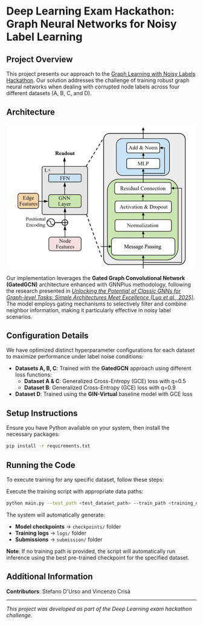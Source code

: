 # Deep Learning Exam Hackathon: Graph Neural Networks for Noisy Label Learning

## Project Overview

This project presents our approach to the [Graph Learning with Noisy Labels Hackathon](https://sites.google.com/view/hackathongraphnoisylabels/home?authuser=0). Our solution addresses the challenge of training robust graph neural networks when dealing with corrupted node labels across four different datasets (A, B, C, and D).

## Architecture

![Model Architecture](rete.png)

Our implementation leverages the **Gated Graph Convolutional Network (GatedGCN)** architecture enhanced with GNNPlus methodology, following the research presented in [*Unlocking the Potential of Classic GNNs for Graph-level Tasks: Simple Architectures Meet Excellence (Luo et al., 2025)*](https://arxiv.org/pdf/2502.09263v1). The model employs gating mechanisms to selectively filter and combine neighbor information, making it particularly effective in noisy label scenarios.

## Configuration Details

We have optimized distinct hyperparameter configurations for each dataset to maximize performance under label noise conditions:

- **Datasets A, B, C**: Trained with the **GatedGCN** approach using different loss functions:
  - **Dataset A & C**: Generalized Cross-Entropy (GCE) loss with q=0.5
  - **Dataset B**: Generalized Cross-Entropy (GCE) loss with q=0.9
- **Dataset D**: Trained using the **GIN-Virtual** baseline model with GCE loss

## Setup Instructions

Ensure you have Python available on your system, then install the necessary packages:

```bash
pip install -r requirements.txt
```

## Running the Code

To execute training for any specific dataset, follow these steps:

Execute the training script with appropriate data paths:

```bash
python main.py --test_path <test_dataset_path> --train_path <training_dataset_path>
```

The system will automatically generate:
- **Model checkpoints** → `checkpoints/` folder
- **Training logs** → `logs/` folder  
- **Submissions** → `submission/` folder

**Note**: If no training path is provided, the script will automatically run inference using the best pre-trained checkpoint for the specified dataset.

## Additional Information

**Contributors**: Stefano D'Urso and Vincenzo Crisà

---

*This project was developed as part of the Deep Learning exam hackathon challenge.*